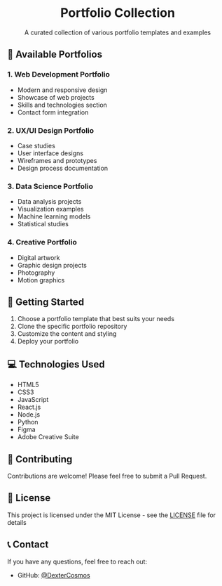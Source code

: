 <div align="center">
   
# Portfolio Collection

A curated collection of various portfolio templates and examples
   
</div>

## 📂 Available Portfolios

### 1. Web Development Portfolio
- Modern and responsive design
- Showcase of web projects
- Skills and technologies section
- Contact form integration

### 2. UX/UI Design Portfolio
- Case studies
- User interface designs
- Wireframes and prototypes
- Design process documentation

### 3. Data Science Portfolio
- Data analysis projects
- Visualization examples
- Machine learning models
- Statistical studies

### 4. Creative Portfolio
- Digital artwork
- Graphic design projects
- Photography
- Motion graphics

## 🚀 Getting Started

1. Choose a portfolio template that best suits your needs
2. Clone the specific portfolio repository
3. Customize the content and styling
4. Deploy your portfolio

## 💻 Technologies Used

- HTML5
- CSS3
- JavaScript
- React.js
- Node.js
- Python
- Figma
- Adobe Creative Suite

## 🤝 Contributing

Contributions are welcome! Please feel free to submit a Pull Request.

## 📝 License

This project is licensed under the MIT License - see the [LICENSE](LICENSE) file for details

## 📞 Contact

If you have any questions, feel free to reach out:

- GitHub: [@DexterCosmos](https://github.com/DexterCosmos)